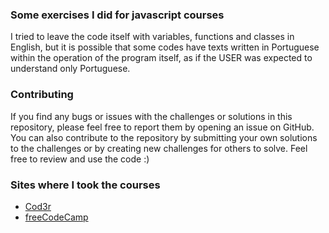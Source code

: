 ### Some exercises I did for javascript courses
I tried to leave the code itself with variables, functions and classes in English, but it is possible that some codes have texts written in Portuguese within the operation of the program itself, as if the USER was expected to understand only Portuguese.

### Contributing
If you find any bugs or issues with the challenges or solutions in this repository, please feel free to report them by opening an issue on GitHub. You can also contribute to the repository by submitting your own solutions to the challenges or by creating new challenges for others to solve. Feel free to review and use the code :)

### Sites where I took the courses
- [Cod3r](https://www.cod3r.com.br/)
- [freeCodeCamp](https://www.freecodecamp.org/)